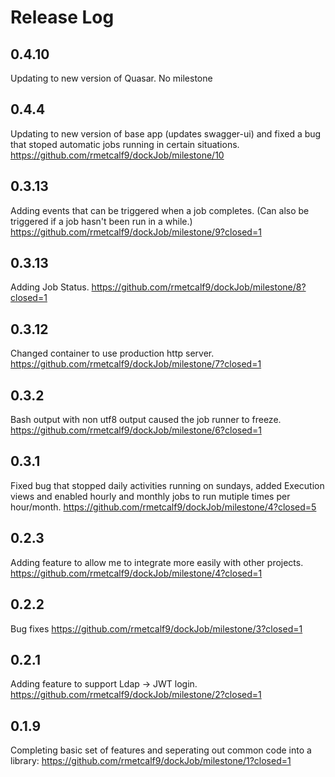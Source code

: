 # Release Log

## 0.4.10
Updating to new version of Quasar. No milestone 


## 0.4.4

Updating to new version of base app (updates swagger-ui) and fixed a bug that stoped automatic jobs running in certain situations.
https://github.com/rmetcalf9/dockJob/milestone/10

## 0.3.13

Adding events that can be triggered when a job completes. (Can also be triggered if a job hasn't been run in a while.)
https://github.com/rmetcalf9/dockJob/milestone/9?closed=1

## 0.3.13

Adding Job Status.
https://github.com/rmetcalf9/dockJob/milestone/8?closed=1

## 0.3.12

Changed container to use production http server.
https://github.com/rmetcalf9/dockJob/milestone/7?closed=1

## 0.3.2

Bash output with non utf8 output caused the job runner to freeze.
https://github.com/rmetcalf9/dockJob/milestone/6?closed=1

## 0.3.1

Fixed bug that stopped daily activities running on sundays, added Execution views and enabled hourly and monthly jobs to run mutiple times per hour/month.
https://github.com/rmetcalf9/dockJob/milestone/4?closed=5

## 0.2.3

Adding feature to allow me to integrate more easily with other projects.
https://github.com/rmetcalf9/dockJob/milestone/4?closed=1

## 0.2.2

Bug fixes
https://github.com/rmetcalf9/dockJob/milestone/3?closed=1


## 0.2.1

Adding feature to support Ldap -> JWT login.
https://github.com/rmetcalf9/dockJob/milestone/2?closed=1

## 0.1.9

Completing basic set of features and seperating out common code into a library:
https://github.com/rmetcalf9/dockJob/milestone/1?closed=1
